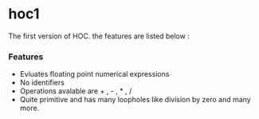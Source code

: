 # hoc1

The first version of HOC. the features are listed below : 

### Features
-  Evluates floating point numerical expressions
-  No identifiers
-  Operations avalable are + , - , * , /
-  Quite primitive and has many loopholes like division by zero and many more.
